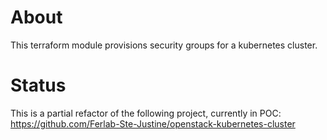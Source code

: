 # About

This terraform module provisions security groups for a kubernetes cluster.

# Status

This is a partial refactor of the following project, currently in POC: https://github.com/Ferlab-Ste-Justine/openstack-kubernetes-cluster